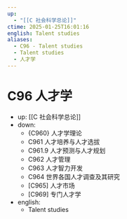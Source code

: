 ```yaml
---
up:
  - "[[C 社会科学总论]]"
ctime: 2025-01-25T16:01:16
english: Talent studies
aliases:
  - C96 - Talent studies
  - Talent studies
  - 人才学
---
```


# C96 人才学

- up: [[C 社会科学总论]]
- down:
	- {C960} 人才学理论
	- C961 人才培养与人才选拔
	- C961.9 人才预测与人才规划
	- C962 人才管理
	- C963 人才智力开发
	- C964 世界各国人才调查及其研究
	- [C965] 人才市场
	- [C969] 专门人才学
- english:
	- Talent studies
